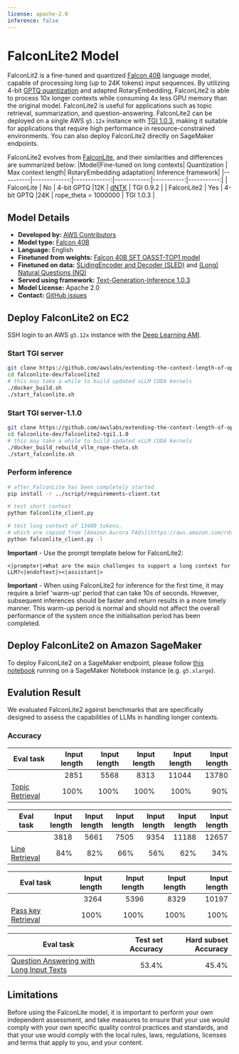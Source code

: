 ```yaml
---
license: apache-2.0
inference: false
---
```


# FalconLite2 Model

FalconLit2 is a fine-tuned and quantized [Falcon 40B](https://huggingface.co/tiiuae/falcon-40b) language model, capable of processing long (up to 24K tokens) input sequences. By utilizing 4-bit [GPTQ quantization](https://github.com/PanQiWei/AutoGPTQ) and adapted RotaryEmbedding, FalconLite2 is able to process 10x longer contexts while consuming 4x less GPU memory than the original model. FalconLite2 is useful for applications such as topic retrieval, summarization, and question-answering. FalconLite2 can be deployed on a single AWS `g5.12x` instance with [TGI 1.0.3](https://github.com/huggingface/text-generation-inference/tree/v1.0.3), making it suitable for applications that require high performance in resource-constrained environments. You can also deploy FalconLite2 directly on SageMaker endpoints.

FalconLite2 evolves from [FalconLite](https://huggingface.co/amazon/FalconLite), and their similarities and differences are summarized below:
|Model|Fine-tuned on long contexts| Quantization | Max context length| RotaryEmbedding adaptation| Inference framework|
|----------|-------------:|-------------:|------------:|-----------:|-----------:|
| FalconLite | No | 4-bit GPTQ |12K | [dNTK](https://www.reddit.com/r/LocalLLaMA/comments/14mrgpr/dynamically_scaled_rope_further_increases/) | TGI 0.9.2 |
| FalconLite2 | Yes | 4-bit GPTQ |24K | rope_theta = 1000000 | TGI 1.0.3 |

## Model Details

- **Developed by:** [AWS Contributors](https://github.com/orgs/aws-samples/teams/aws-prototype-ml-apac)
- **Model type:** [Falcon 40B](https://huggingface.co/tiiuae/falcon-40b)
- **Language:** English
- **Finetuned from weights:** [Falcon 40B SFT OASST-TOP1 model](https://huggingface.co/OpenAssistant/falcon-40b-sft-top1-560)
- **Finetuned on data:** [SLidingEncoder and Decoder (SLED)](https://huggingface.co/datasets/tau/sled) and [(Long) Natural Questions (NQ)](https://huggingface.co/datasets/togethercomputer/Long-Data-Collections#multi-passage-qa-from-natural-questions)
- **Served using framework:** [Text-Generation-Inference 1.0.3](https://github.com/huggingface/text-generation-inference/tree/v1.0.3)
- **Model License:** Apache 2.0
- **Contact:** [GitHub issues](https://github.com/awslabs/extending-the-context-length-of-open-source-llms/issues)

## Deploy FalconLite2 on EC2 ##
SSH login to an AWS `g5.12x` instance with the [Deep Learning AMI](https://aws.amazon.com/releasenotes/aws-deep-learning-ami-gpu-pytorch-2-0-ubuntu-20-04/).

### Start TGI server
```bash
git clone https://github.com/awslabs/extending-the-context-length-of-open-source-llms.git falconlite-dev
cd falconlite-dev/falconlite2
# this may take a while to build updated vLLM CUDA kernels
./docker_build.sh
./start_falconlite.sh
```
### Start TGI server-1.1.0
```bash
git clone https://github.com/awslabs/extending-the-context-length-of-open-source-llms.git falconlite-dev
cd falconlite-dev/falconlite2-tgi1.1.0
# this may take a while to build updated vLLM CUDA kernels
./docker_build_rebuild_vllm_rope-theta.sh
./start_falconlite.sh
```

### Perform inference
```bash
# after FalconLite has been completely started
pip install -r ../script/requirements-client.txt

# test short context
python falconlite_client.py

# test long context of 13400 tokens, 
# which are copied from [Amazon Aurora FAQs](https://aws.amazon.com/rds/aurora/faqs/)
python falconlite_client.py -l
```
**Important** - Use the prompt template below for FalconLite2:
```
<|prompter|>What are the main challenges to support a long context for LLM?<|endoftext|><|assistant|>
```

**Important** - When using FalconLite2 for inference for the first time, it may require a brief 'warm-up' period that can take 10s of seconds. However, subsequent inferences should be faster and return results in a more timely manner. This warm-up period is normal and should not affect the overall performance of the system once the initialisation period has been completed.

## Deploy FalconLite2 on Amazon SageMaker ##
To deploy FalconLite2 on a SageMaker endpoint, please follow [this notebook](https://github.com/awslabs/extending-the-context-length-of-open-source-llms/blob/main/falconlite2/sm_deploy.ipynb) running on a SageMaker Notebook instance (e.g. `g5.xlarge`).

## Evalution Result ##
We evaluated FalconLite2 against benchmarks that are specifically designed to assess the capabilities of LLMs in handling longer contexts.

### Accuracy ###
|Eval task|Input length| Input length | Input length| Input length| Input length|
|----------|-------------:|-------------:|------------:|-----------:|-----------:|
|          | 2851| 5568 |8313 | 11044 | 13780 
| [Topic Retrieval](https://lmsys.org/blog/2023-06-29-longchat/)    | 100%        | 100%       | 100%      | 100%     | 90% |

|Eval task|Input length| Input length | Input length| Input length| Input length|Input length|
|----------|-------------:|-------------:|------------:|-----------:|-----------:|-----------:|
|          | 3818| 5661 |7505 | 9354 | 11188 | 12657 
| [Line Retrieval](https://lmsys.org/blog/2023-06-29-longchat/#longeval-results)    | 84%        | 82%       | 66%      | 56%     | 62% | 34% |

|Eval task|Input length| Input length | Input length| Input length|
|----------|-------------:|-------------:|------------:|-----------:|
|          | 3264| 5396 |8329 | 10197 | 
| [Pass key Retrieval](https://github.com/epfml/landmark-attention/blob/main/llama/run_test.py#L101)    | 100%        | 100%       | 100%      | 100%   |


|Eval task| Test set Accuracy | Hard subset Accuracy|
|----------|-------------:|-------------:|
| [Question Answering with Long Input Texts](https://nyu-mll.github.io/quality/) | 53.4% | 45.4% |

## Limitations ##
Before using the FalconLite model, it is important to perform your own independent assessment, and take measures to ensure that your use would comply with your own specific quality control practices and standards, and that your use would comply with the local rules, laws, regulations, licenses and terms that apply to you, and your content.